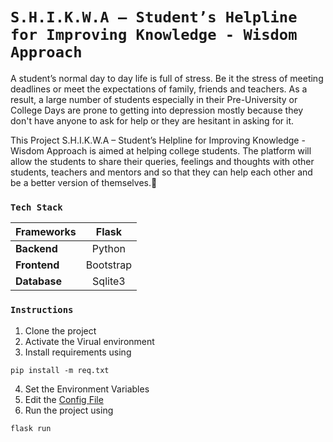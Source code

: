 # `S.H.I.K.W.A – Student’s Helpline for Improving Knowledge - Wisdom Approach`

A student’s normal day to day life is full of stress. Be it the stress of meeting deadlines or meet the expectations of family, friends and teachers. As a result, a large number of students especially in their Pre-University or College Days are prone to getting into depression mostly because they don't have anyone to ask for help or they are hesitant in asking for it.

This Project S.H.I.K.W.A – Student’s Helpline for Improving Knowledge - Wisdom Approach is aimed at helping college students. The platform will allow the students to share their queries, feelings and thoughts with other students, teachers and mentors and so that they can help each other and be a better version of themselves.💖

###  `Tech Stack`

| **Frameworks**  | Flask |
| ------------- | :---------: |
| **Backend**   | Python |
| **Frontend**  | Bootstrap  |
| **Database**  | Sqlite3  |

###  `Instructions`
1. Clone the project
2. Activate the Virual environment
3. Install requirements using 
```
pip install -m req.txt
```
4. Set the Environment Variables
5. Edit the [Config File](shikwa/config.py)
5. Run the project using 
```
flask run
```
